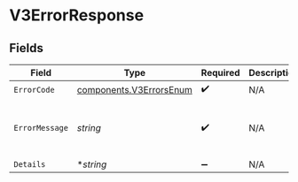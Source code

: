 # V3ErrorResponse


## Fields

| Field                                                              | Type                                                               | Required                                                           | Description                                                        | Example                                                            |
| ------------------------------------------------------------------ | ------------------------------------------------------------------ | ------------------------------------------------------------------ | ------------------------------------------------------------------ | ------------------------------------------------------------------ |
| `ErrorCode`                                                        | [components.V3ErrorsEnum](../../models/components/v3errorsenum.md) | :heavy_check_mark:                                                 | N/A                                                                | VALIDATION                                                         |
| `ErrorMessage`                                                     | *string*                                                           | :heavy_check_mark:                                                 | N/A                                                                | [VALIDATION] missing required config field: pollingPeriod          |
| `Details`                                                          | **string*                                                          | :heavy_minus_sign:                                                 | N/A                                                                |                                                                    |